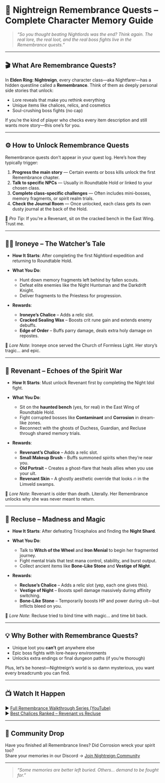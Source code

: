 # 🧠 Nightreign Remembrance Quests – Complete Character Memory Guide

> *“So you thought beating Nightlords was the end? Think again. The real lore, the real loot, and the real boss fights live in the Remembrance quests.”*

---

## 🎬 What Are Remembrance Quests?

In **Elden Ring: Nightreign**, every character class—aka Nightfarer—has a hidden questline called a **Remembrance**. Think of them as deeply personal side stories that unlock:

- Lore reveals that make you rethink everything  
- Unique items like chalices, relics, and cosmetics  
- Soul-crushing boss fights (no cap)

If you’re the kind of player who checks every item description and still wants more story—this one’s for you.

---

## ⚙️ How to Unlock Remembrance Quests

Remembrance quests don’t appear in your quest log. Here’s how they typically trigger:

1. **Progress the main story** — Certain events or boss kills unlock the first Remembrance chapter.
2. **Talk to specific NPCs** — Usually in Roundtable Hold or linked to your chosen class.
3. **Complete class-specific challenges** — Often includes mini-bosses, memory fragments, or spirit realm trials.
4. **Check the Journal Room** — Once unlocked, each class gets its own dusty journal at the back of the Hold.

🎯 *Pro Tip*: If you're a Revenant, sit on the cracked bench in the East Wing. Trust me.

---

## 🧙‍♂️ Ironeye – The Watcher’s Tale

- **How It Starts**: After completing the first Nightlord expedition and returning to Roundtable Hold.
- **What You Do**:
  - Hunt down memory fragments left behind by fallen scouts.
  - Defeat elite enemies like the Night Huntsman and the Darkdrift Knight.
  - Deliver fragments to the Priestess for progression.

- **Rewards**:
  - **Ironeye’s Chalice** – Adds a relic slot.
  - **Cracked Sealing Wax** – Boosts crit rune gain and extends enemy debuffs.
  - **Edge of Order** – Buffs parry damage, deals extra holy damage on repostes.

🧠 *Lore Note*: Ironeye once served the Church of Formless Light. Her story’s tragic... and epic.

---

## 👻 Revenant – Echoes of the Spirit War

- **How It Starts**: Must unlock Revenant first by completing the Night Idol fight.
- **What You Do**:
  - Sit on the **haunted bench** (yes, for real) in the East Wing of Roundtable Hold.
  - Fight corrupted bosses like **Contaminant** and **Corrosion** in dream-like zones.
  - Reconnect with the ghosts of Duchess, Guardian, and Recluse through shared memory trials.

- **Rewards**:
  - **Revenant’s Chalice** – Adds a relic slot.
  - **Small Makeup Brush** – Buffs summoned spirits when they’re near you.
  - **Old Portrait** – Creates a ghost-flare that heals allies when you use your ult.
  - **Revenant Skin** – A ghostly aesthetic override that looks 🔥 in the Limveld swamps.

🧠 *Lore Note*: Revenant is older than death. Literally. Her Remembrance unlocks why she was never meant to return.

---

## 🔮 Recluse – Madness and Magic

- **How It Starts**: After defeating Tricephalos and finding the **Night Shard**.
- **What You Do**:
  - Talk to **Witch of the Wheel** and **Iron Menial** to begin her fragmented journey.
  - Fight mental trials that test mana control, stability, and burst output.
  - Collect ancient items like **Bone-Like Stone** and **Vestige of Night**.

- **Rewards**:
  - **Recluse’s Chalice** – Adds a relic slot (yep, each one gives this).
  - **Vestige of Night** – Boosts spell damage massively during affinity switching.
  - **Bone-Like Stone** – Temporarily boosts HP and power during ult—but inflicts bleed on you.

🧠 *Lore Note*: Recluse tried to bind time with magic… and time bit back.

---

## 💡 Why Bother with Remembrance Quests?

- Unique loot you **can’t** get anywhere else  
- Epic boss fights with lore-heavy environments  
- Unlocks extra endings or final dungeon paths (if you’re thorough)

Plus, let’s be honest—Nightreign’s world is so damn mysterious, you want every breadcrumb you can find.

---

## 📺 Watch It Happen

▶️ [Full Remembrance Walkthrough Series (YouTube)](https://www.youtube.com/watch?v=mUsx0tGsooM)  
▶️ [Best Chalices Ranked – Revenant vs Recluse](https://www.youtube.com/watch?v=XFqUic5elUE)

---

## 💬 Community Drop

Have you finished all Remembrance lines? Did Corrosion wreck your spirit too?  
Share your memories in our Discord → [Join Nightreign Community](https://discord.gg/nightreign)

---

> *“Some memories are better left buried. Others… demand to be fought for.”*

